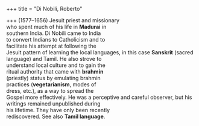 +++
title = "Di Nobili, Roberto"

+++
(1577–1656) Jesuit priest and missionary  
who spent much of his life in **Madurai** in  
southern India. Di Nobili came to India  
to convert Indians to Catholicism and to  
facilitate his attempt at following the  
Jesuit pattern of learning the local languages, in this case **Sanskrit** (sacred language) and Tamil. He also strove to  
understand local culture and to gain the  
ritual authority that came with **brahmin**  
(priestly) status by emulating brahmin  
practices (**vegetarianism**, modes of  
dress, etc.), as a way to spread the  
Gospel more effectively. He was a perceptive and careful observer, but his  
writings remained unpublished during  
his lifetime. They have only been recently  
rediscovered. See also **Tamil language**.